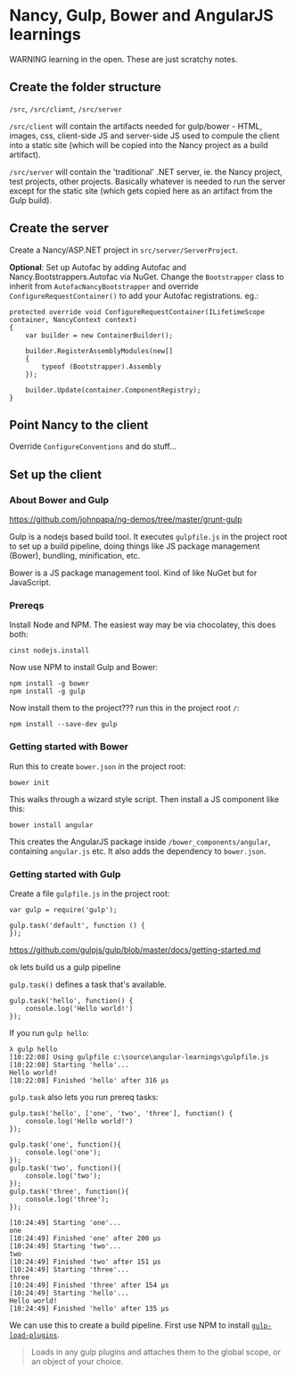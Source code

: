 Nancy, Gulp, Bower and AngularJS learnings
==========================================

WARNING learning in the open. These are just scratchy notes.


## Create the folder structure

`/src`, `/src/client`, `/src/server`

`/src/client` will contain the artifacts needed for gulp/bower - HTML, images, css, client-side JS and server-side JS used to compule the client into a static site (which will be copied into the Nancy project as a build artifact).

`/src/server` will contain the 'traditional' .NET server, ie. the Nancy project, test projects, other projects. Basically whatever is needed to run the server except for the static site (which gets copied here as an artifact from the Gulp build).


## Create the server

Create a Nancy/ASP.NET project in `src/server/ServerProject`.

**Optional**: Set up Autofac by adding Autofac and Nancy.Bootstrappers.Autofac via NuGet. Change the `Bootstrapper` class to inherit from `AutofacNancyBootstrapper` and override `ConfigureRequestContainer()` to add your Autofac registrations. eg.:

	protected override void ConfigureRequestContainer(ILifetimeScope container, NancyContext context)
	{
		var builder = new ContainerBuilder();

		builder.RegisterAssemblyModules(new[]
		{
			typeof (Bootstrapper).Assembly
		});

		builder.Update(container.ComponentRegistry);
	}


## Point Nancy to the client

Override `ConfigureConventions` and do stuff...


## Set up the client

### About Bower and Gulp

https://github.com/johnpapa/ng-demos/tree/master/grunt-gulp

Gulp is a nodejs based build tool. It executes `gulpfile.js` in the project root to set up a build pipeline, doing things like JS package management (Bower), bundling, minification, etc.

Bower is a JS package management tool. Kind of like NuGet but for JavaScript. 


### Prereqs

Install Node and NPM. The easiest way may be via chocolatey, this does both:

	cinst nodejs.install

Now use NPM to install Gulp and Bower:

	npm install -g bower
	npm install -g gulp

Now install them to the project??? run this in the project root `/`:

	npm install --save-dev gulp


### Getting started with Bower

Run this to create `bower.json` in the project root:

	bower init

This walks through a wizard style script. Then install a JS component like this:

	bower install angular

This creates the AngularJS package inside `/bower_components/angular`, containing `angular.js` etc. It also adds the dependency to `bower.json`.

###  Getting started with Gulp

Create a file `gulpfile.js` in the project root:

	var gulp = require('gulp');

	gulp.task('default', function () {
	});

https://github.com/gulpjs/gulp/blob/master/docs/getting-started.md

ok lets build us a gulp pipeline

`gulp.task()` defines a task that's available.

	gulp.task('hello', function() {
		console.log('Hello world!')
	});

If you run `gulp hello`:

	λ gulp hello
	[10:22:08] Using gulpfile c:\source\angular-learnings\gulpfile.js
	[10:22:08] Starting 'hello'...
	Hello world!
	[10:22:08] Finished 'hello' after 316 μs

`gulp.task` also lets you run prereq tasks:

	gulp.task('hello', ['one', 'two', 'three'], function() {
		console.log('Hello world!')
	});

	gulp.task('one', function(){
		console.log('one');
	});
	gulp.task('two', function(){
		console.log('two');
	});
	gulp.task('three', function(){
		console.log('three');
	});

	[10:24:49] Starting 'one'...
	one
	[10:24:49] Finished 'one' after 200 μs
	[10:24:49] Starting 'two'...
	two
	[10:24:49] Finished 'two' after 151 μs
	[10:24:49] Starting 'three'...
	three
	[10:24:49] Finished 'three' after 154 μs
	[10:24:49] Starting 'hello'...
	Hello world!
	[10:24:49] Finished 'hello' after 135 μs

We can use this to create a build pipeline. First use NPM to install [`gulp-load-plugins`](https://www.npmjs.com/package/gulp-load-plugins).

> Loads in any gulp plugins and attaches them to the global scope, or an object of your choice.

